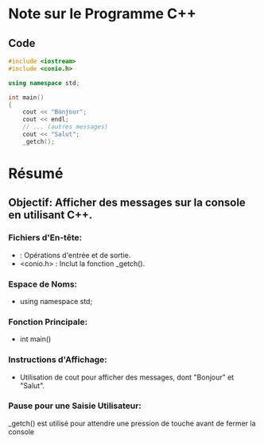 # Note sur le Programme C++

## Code
```cpp
#include <iostream>
#include <conio.h>

using namespace std;

int main()
{
    cout << "Bonjour";
    cout << endl;
    // ... (autres messages)
    cout << "Salut";
    _getch();
```

# Résumé
## Objectif: Afficher des messages sur la console en utilisant C++.

### Fichiers d'En-tête:

- <iostream> : Opérations d'entrée et de sortie.
- <conio.h> : Inclut la fonction _getch().

### Espace de Noms:
- using namespace std;

### Fonction Principale:
- int main()

### Instructions d'Affichage:

- Utilisation de cout pour afficher des messages, dont "Bonjour" et "Salut".

### Pause pour une Saisie Utilisateur:
_getch() est utilisé pour attendre une pression de touche avant de fermer la console